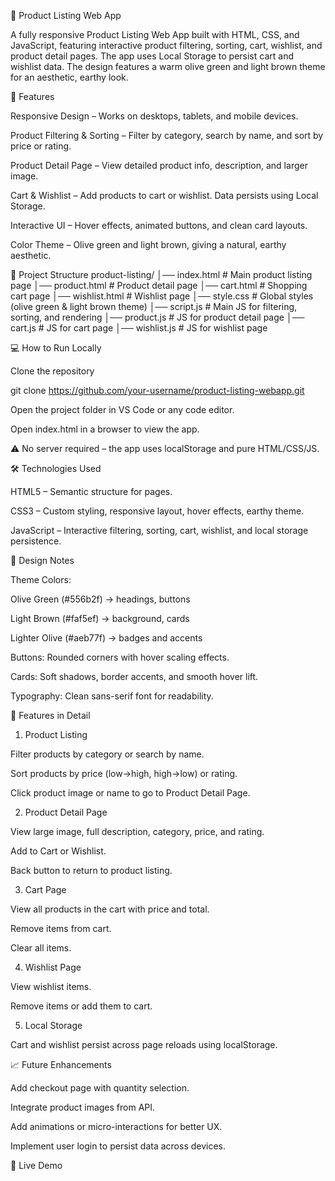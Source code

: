 🌿 Product Listing Web App

A fully responsive Product Listing Web App built with HTML, CSS, and JavaScript, featuring interactive product filtering, sorting, cart, wishlist, and product detail pages. The app uses Local Storage to persist cart and wishlist data. The design features a warm olive green and light brown theme for an aesthetic, earthy look.

🔹 Features

Responsive Design – Works on desktops, tablets, and mobile devices.

Product Filtering & Sorting – Filter by category, search by name, and sort by price or rating.

Product Detail Page – View detailed product info, description, and larger image.

Cart & Wishlist – Add products to cart or wishlist. Data persists using Local Storage.

Interactive UI – Hover effects, animated buttons, and clean card layouts.

Color Theme – Olive green and light brown, giving a natural, earthy aesthetic.

📂 Project Structure
product-listing/
│── index.html           # Main product listing page
│── product.html         # Product detail page
│── cart.html            # Shopping cart page
│── wishlist.html        # Wishlist page
│── style.css            # Global styles (olive green & light brown theme)
│── script.js            # Main JS for filtering, sorting, and rendering
│── product.js           # JS for product detail page
│── cart.js              # JS for cart page
│── wishlist.js          # JS for wishlist page

💻 How to Run Locally

Clone the repository

git clone https://github.com/your-username/product-listing-webapp.git


Open the project folder in VS Code or any code editor.

Open index.html in a browser to view the app.

⚠️ No server required – the app uses localStorage and pure HTML/CSS/JS.

🛠️ Technologies Used

HTML5 – Semantic structure for pages.

CSS3 – Custom styling, responsive layout, hover effects, earthy theme.

JavaScript – Interactive filtering, sorting, cart, wishlist, and local storage persistence.

🎨 Design Notes

Theme Colors:

Olive Green (#556b2f) → headings, buttons

Light Brown (#faf5ef) → background, cards

Lighter Olive (#aeb77f) → badges and accents

Buttons: Rounded corners with hover scaling effects.

Cards: Soft shadows, border accents, and smooth hover lift.

Typography: Clean sans-serif font for readability.

📌 Features in Detail
1. Product Listing

Filter products by category or search by name.

Sort products by price (low→high, high→low) or rating.

Click product image or name to go to Product Detail Page.

2. Product Detail Page

View large image, full description, category, price, and rating.

Add to Cart or Wishlist.

Back button to return to product listing.

3. Cart Page

View all products in the cart with price and total.

Remove items from cart.

Clear all items.

4. Wishlist Page

View wishlist items.

Remove items or add them to cart.

5. Local Storage

Cart and wishlist persist across page reloads using localStorage.

📈 Future Enhancements

Add checkout page with quantity selection.

Integrate product images from API.

Add animations or micro-interactions for better UX.

Implement user login to persist data across devices.

🔗 Live Demo

